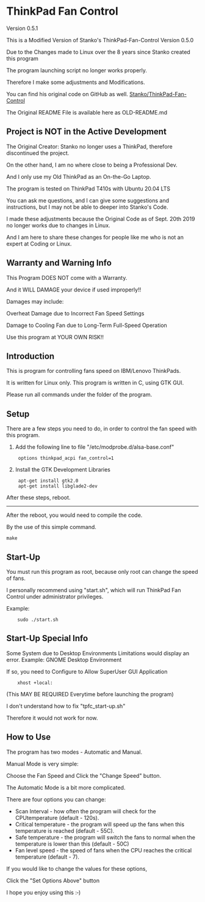 ThinkPad Fan Control
============================
Version 0.5.1

This is a Modified Version of Stanko's ThinkPad-Fan-Control Version 0.5.0

Due to the Changes made to Linux over the 8 years since Stanko created this program

The program launching script no longer works properly.

Therefore I make some adjustments and Modifications.

You can find his original code on GitHub as well. [Stanko/ThinkPad-Fan-Control](https://github.com/Stanko/ThinkPad-Fan-Control)

The Original README File is available here as OLD-README.md


Project is NOT in the Active Development
---------------------
The Original Creator: Stanko no longer uses a ThinkPad, therefore discontinued the project.

On the other hand, I am no where close to being a Professional Dev.

And I only use my Old ThinkPad as an On-the-Go Laptop.

The program is tested on ThinkPad T410s with Ubuntu 20.04 LTS

You can ask me questions, and I can give some suggestions and instructions, but I may not be able to  deeper into Stanko's Code.

I made these adjustments because the Original Code as of Sept. 20th 2019 no longer works due to changes in Linux.

And I am here to share these changes for people like me who is not an expert at Coding or Linux.

Warranty and Warning Info
---------------------
This Program DOES NOT come with a Warranty.

And it WILL DAMAGE your device if used improperly!!

Damages may include:

Overheat Damage due to Incorrect Fan Speed Settings

Damage to Cooling Fan due to Long-Term Full-Speed Operation


Use this program at YOUR OWN RISK!!

Introduction
---------------------
This is program for controlling fans speed on IBM/Lenovo ThinkPads.

It is written for Linux only. This program is written in C, using GTK GUI.

Please run all commands under the folder of the program.

Setup
---------------------
There are a few steps you need to do, in order to control the fan speed with this program.

1. Add the following line to file "/etc/modprobe.d/alsa-base.conf"

        options thinkpad_acpi fan_control=1


2. Install the GTK Development Libraries

        
        apt-get install gtk2.0
        apt-get install libglade2-dev



After these steps, reboot.

---------------------
After the reboot, you would need to compile the code.

By the use of this simple command.

    make


Start-Up
---------------------------------
You must run this program as root, because only root can change the speed of fans.

I personally recommend using "start.sh", which will run ThinkPad Fan Control under administrator privileges.

Example:

        sudo ./start.sh
        

Start-Up Special Info
--------------------

Some System due to Desktop Environments Limitations would display an error. Example: GNOME Desktop Environment

If so, you need to Configure to Allow SuperUser GUI Application

        xhost +local:

(This MAY BE REQUIRED Everytime before launching the program)

I don't understand how to fix "tpfc_start-up.sh" 

Therefore it would not work for now.

How to Use
--------------------
The program has two modes - Automatic and Manual.

Manual Mode is very simple:

Choose the Fan Speed and Click the "Change Speed" button.



The Automatic Mode is a bit more complicated.


There are four options you can change:

* Scan Interval - how often the program will check for the CPUtemperature (default - 120s).
* Critical temperature - the program will speed up the fans when this temperature is reached (default - 55C).
* Safe temperature - the program will switch the fans to normal when the temperature is lower than this (default - 50C)
* Fan level speed - the speed of fans when the CPU reaches the critical temperature (default - 7).
 
If you would like to change the values for these options,

Click the "Set Options Above" button



I hope you enjoy using this :‑)

